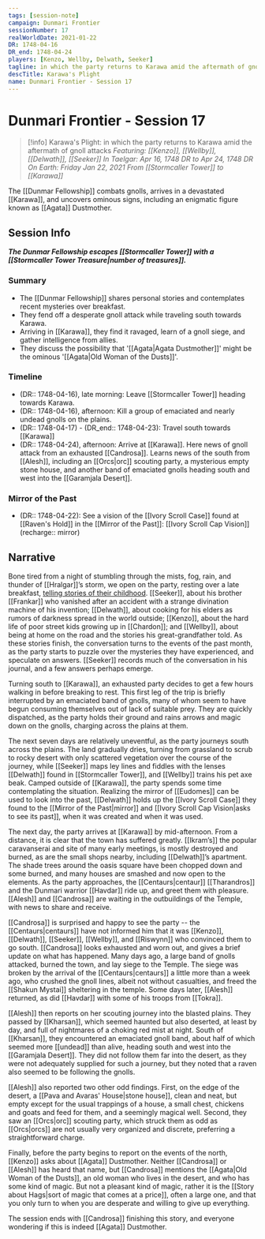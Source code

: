 ```yaml
---
tags: [session-note]
campaign: Dunmari Frontier
sessionNumber: 17
realWorldDate: 2021-01-22
DR: 1748-04-16
DR_end: 1748-04-24
players: [Kenzo, Wellby, Delwath, Seeker]
tagline: in which the party returns to Karawa amid the aftermath of gnoll attacks
descTitle: Karawa's Plight
name: Dunmari Frontier - Session 17
---
```

# Dunmari Frontier - Session 17

>[!info] Karawa's Plight: in which the party returns to Karawa amid the aftermath of gnoll attacks
> *Featuring: [[Kenzo]], [[Wellby]], [[Delwath]], [[Seeker]]*
> *In Taelgar: Apr 16, 1748 DR to Apr 24, 1748 DR*
> *On Earth: Friday Jan 22, 2021*
> *From [[Stormcaller Tower]] to [[Karawa]]*

The [[Dunmar Fellowship]] combats gnolls, arrives in a devastated [[Karawa]], and uncovers ominous signs, including an enigmatic figure known as [[Agata]] Dustmother.

## Session Info

***The Dunmar Fellowship escapes [[Stormcaller Tower]] with a [[Stormcaller Tower Treasure|number of treasures]].***
### Summary
- The [[Dunmar Fellowship]] shares personal stories and contemplates recent mysteries over breakfast.
- They fend off a desperate gnoll attack while traveling south towards Karawa.
- Arriving in [[Karawa]], they find it ravaged, learn of a gnoll siege, and gather intelligence from allies.
- They discuss the possibility that '[[Agata|Agata Dustmother]]' might be the ominous '[[Agata|Old Woman of the Dusts]]'.

### Timeline
- (DR:: 1748-04-16), late morning: Leave [[Stormcaller Tower]] heading towards Karawa. 
- (DR:: 1748-04-16), afternoon: Kill a group of emaciated and nearly undead gnolls on the plains.
- (DR:: 1748-04-17) - (DR_end:: 1748-04-23): Travel south towards [[Karawa]]
- (DR:: 1748-04-24), afternoon: Arrive at [[Karawa]].  Here news of gnoll attack from an exhausted [[Candrosa]]. Learns news of the south from [[Alesh]], including an [[Orcs|orc]] scouting party, a mysterious empty stone house, and another band of emaciated gnolls heading south and west into the [[Garamjala Desert]].

### Mirror of the Past
- (DR:: 1748-04-22): See a vision of the [[Ivory Scroll Case]] found at [[Raven's Hold]] in the [[Mirror of the Past]]: [[Ivory Scroll Cap Vision]] (recharge:: mirror)



## Narrative
Bone tired from a night of stumbling through the mists, fog, rain, and thunder of [[Hralgar]]’s storm, we open on the party, resting over a late breakfast, [telling stories of their childhood](https://www.youtube.com/watch?v=j6k6EcUUBuQ). [[Seeker]], about his brother [[Frankar]] who vanished after an accident with a strange divination machine of his invention; [[Delwath]], about cooking for his elders as rumors of darkness spread in the world outside; [[Kenzo]], about the hard life of poor street kids growing up in [[Chardon]]; and [[Wellby]], about being at home on the road and the stories his great-grandfather told. As these stories finish, the conversation turns to the events of the past month, as the party starts to puzzle over the mysteries they have experienced, and speculate on answers. [[Seeker]] records much of the conversation in his journal, and a few answers perhaps emerge.

Turning south to [[Karawa]], an exhausted party decides to get a few hours walking in before breaking to rest. This first leg of the trip is briefly interrupted by an emaciated band of gnolls, many of whom seem to have begun consuming themselves out of lack of suitable prey. They are quickly dispatched, as the party holds their ground and rains arrows and magic down on the gnolls, charging across the plains at them.

The next seven days are relatively uneventful, as the party journeys south across the plains. The land gradually dries, turning from grassland to scrub to rocky desert with only scattered vegetation over the course of the journey, while [[Seeker]] maps ley lines and fiddles with the lenses [[Delwath]] found in [[Stormcaller Tower]], and [[Wellby]] trains his pet axe beak. Camped outside of [[Karawa]], the party spends some time contemplating the situation. Realizing the mirror of [[Eudomes]] can be used to look into the past, [[Delwath]] holds up the [[Ivory Scroll Case]] they found to the [[Mirror of the Past|mirror]] and [[Ivory Scroll Cap Vision|asks to see its past]], when it was created and when it was used.

The next day, the party arrives at [[Karawa]] by mid-afternoon. From a distance, it is clear that the town has suffered greatly. [[Ikram’s]] the popular caravanserai and site of many early meetings, is mostly destroyed and burned, as are the small shops nearby, including [[Delwath]]’s apartment. The shade trees around the oasis square have been chopped down and some burned, and many houses are smashed and now open to the elements. As the party approaches, the [[Centaurs|centaur]] [[Tharandros]] and the Dunmari warrior [[Havdar]] ride up, and greet them with pleasure. [[Alesh]] and [[Candrosa]] are waiting in the outbuildings of the Temple, with news to share and receive.

[[Candrosa]] is surprised and happy to see the party -- the [[Centaurs|centaurs]] have not informed him that it was [[Kenzo]], [[Delwath]], [[Seeker]], [[Wellby]], and [[Riswynn]] who convinced them to go south. [[Candrosa]] looks exhausted and worn out, and gives a brief update on what has happened. Many days ago, a large band of gnolls attacked, burned the town, and lay siege to the Temple. The siege was broken by the arrival of the [[Centaurs|centaurs]] a little more than a week ago, who crushed the gnoll lines, albeit not without casualties, and freed the [[Shakun Mystai]] sheltering in the temple. Some days later, [[Alesh]] returned, as did [[Havdar]] with some of his troops from [[Tokra]]. 

[[Alesh]] then reports on her scouting journey into the blasted plains. They passed by [[Kharsan]], which seemed haunted but also deserted, at least by day, and full of nightmares of a choking red mist at night. South of [[Kharsan]], they encountered an emaciated gnoll band, about half of which seemed more [[undead]] than alive, heading south and west into the [[Garamjala Desert]]. They did not follow them far into the desert, as they were not adequately supplied for such a journey, but they noted that a raven also seemed to be following the gnolls. 

[[Alesh]] also reported two other odd findings. First, on the edge of the desert, a [[Pava and Avaras' House|stone house]], clean and neat, but empty except for the usual trappings of a house, a small chest, chickens and goats and feed for them, and a seemingly magical well. Second, they saw an [[Orcs|orc]] scouting party, which struck them as odd as [[Orcs|orcs]] are not usually very organized and discrete, preferring a straightforward charge. 

Finally, before the party begins to report on the events of the north, [[Kenzo]] asks about [[Agata]] Dustmother. Neither [[Candrosa]] or [[Alesh]] has heard that name, but [[Candrosa]] mentions the [[Agata|Old Woman of the Dusts]], an old woman who lives in the desert, and who has some kind of magic. But not a pleasant kind of magic, rather it is the [[Story about Hags|sort of magic that comes at a price]], often a large one, and that you only turn to when you are desperate and willing to give up everything. 

The session ends with [[Candrosa]] finishing this story, and everyone wondering if this is indeed [[Agata]] Dustmother.
